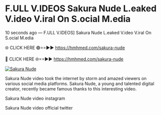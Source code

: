 # F.ULL V.IDEOS Sakura Nude L.eaked V.ideo V.iral On S.ocial M.edia

10 seconds ago — F.ULL V.IDEOS] Sakura Nude L.eaked V.ideo V.iral On S.ocial M.edia

🌐 CLICK HERE 🟢==►► https://hmhmed.com/sakura-nude

🔴 CLICK HERE 🌐==►► https://hmhmed.com/sakura-nude

[![Sakura Nude](https://i.imgur.com/dJHk4Zq.gif)](https://hmhmed.com/sakura-nude)

Sakura Nude video took the internet by storm and amazed viewers on various social media platforms. Sakura Nude, a young and talented digital creator, recently became famous thanks to this interesting video.

Sakura Nude video instagram

Sakura Nude video official twitter